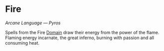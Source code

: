 # Fire

*Arcane Language — Pyros*

Spells from the Fire [Domain]({Spell%20Domains}.md) draw their energy from the power of the flame. Flaming energy incarnate, the great inferno, burning with passion and all consuming heat.
